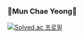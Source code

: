### 💛Mun Chae Yeong💛

[![Solved.ac 프로필](http://mazassumnida.wtf/api/v2/generate_badge?boj=mcy0325)](https://solved.ac/mcy0325)

